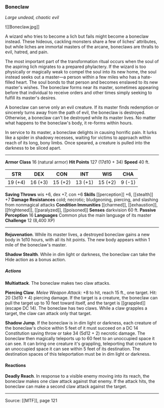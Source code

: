 ### Boneclaw
_Large undead, chaotic evil_

![[Boneclaw.jpg]]

A wizard who tries to become a lich but fails might become a boneclaw instead. These hideous, cackling monsters share a few of liches' attributes, but while liches are immortal masters of the arcane, boneclaws are thralls to evil, hatred, and pain.

The most important part of the transformation ritual occurs when the soul of the aspiring lich migrates to a prepared phylactery. If the wizard is too physically or magically weak to compel the soul into its new home, the soul instead seeks out a master—a person within a few miles who has a hate-filled heart. The soul bonds to that person and becomes enslaved to its new master's wishes. The boneclaw forms near its master, sometimes appearing before that individual to receive orders and other times simply seeking to fulfill its master's desires.

A boneclaw can serve only an evil creature. If its master finds redemption or sincerely turns away from the path of evil, the boneclaw is destroyed. Otherwise, a boneclaw can't be destroyed while its master lives. No matter what happens to the boneclaw's body, it re-forms within hours.

In service to its master, a boneclaw delights in causing horrific pain. It lurks like a spider in shadowy recesses, waiting for victims to approach within reach of its long, bony limbs. Once speared, a creature is pulled into the darkness to be sliced apart.



---

**Armor Class** 16 (natural armor)
**Hit Points** 127 (17d10 + 34)
**Speed** 40 ft.

| STR     | DEX     | CON     | INT     | WIS     | CHA     |
|---------|---------|---------|---------|---------|---------|
| 19 (+4) | 16 (+3) | 15 (+2) | 13 (+1) | 15 (+2) | 9 (-1) |

**Saving Throws** wis +6, dex +7, con +6
**Skills** [[perception]] +6, [[stealth]] +7
**Damage Resistances** cold; necrotic; bludgeoning, piercing, and slashing from nonmagical attacks
**Condition Immunities** [[charmed]], [[exhaustion]], [[frightened]], [[paralyzed]], [[poisoned]]
**Senses** darkvision 60 ft.
**Passive Perception** 16
**Languages** Common plus the main language of its master
**Challenge** 12 (8,400 XP)

---

**Rejuvenation**. While its master lives, a destroyed boneclaw gains a new body in 1d10 hours, with all its hit points. The new body appears within 1 mile of the boneclaw's master.

**Shadow Stealth**. While in dim light or darkness, the boneclaw can take the Hide action as a bonus action.

##### Actions
**Multiattack**. The boneclaw makes two claw attacks.

**Piercing Claw**. _Melee Weapon Attack:_ +8 to hit, reach 15 ft., one target. Hit: 20 (3d10 + 4) piercing damage. If the target is a creature, the boneclaw can pull the target up to 10 feet toward itself, and the target is [[grappled]] (escape DC 14). The boneclaw has two claws. While a claw grapples a target, the claw can attack only that target.

**Shadow Jump**. If the boneclaw is in dim light or darkness, each creature of the boneclaw's choice within 5 feet of it must succeed on a DC 14 Constitution saving throw or take 34 (5d12 + 2) necrotic damage. The boneclaw then magically teleports up to 60 feet to an unoccupied space it can see. It can bring one creature it's grappling, teleporting that creature to an unoccupied space it can see within 5 feet of its destination. The destination spaces of this teleportation must be in dim light or darkness.

#### Reactions
**Deadly Reach**. In response to a visible enemy moving into its reach, the boneclaw makes one claw attack against that enemy. If the attack hits, the boneclaw can make a second claw attack against the target.


---

Source: [[MTF]], page 121